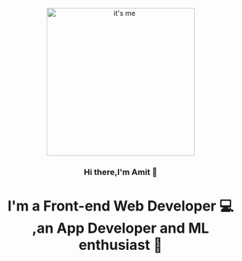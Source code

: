 <p align="center">
<img src="https://github.com/amitsing8576/amitsing8576/assets/134639939/2058a147-53b5-4546-b9b8-57091baa1c20" alt="it's me" width="300">
</p>
<h3 align="center">Hi there,I'm Amit 👋</h3>
<h1 align="center"> I'm a Front-end Web Developer 💻 ,an App Developer and ML enthusiast 🤖</h1>
<!--
**amitsing8576/amitsing8576** is a ✨ _special_ ✨ repository because its `README.md` (this file) appears on your GitHub profile.

Here are some ideas to get you started:

- 🔭 I’m currently working on ...
- 🌱 I’m currently learning ...
- 👯 I’m looking to collaborate on ...
- 🤔 I’m looking for help with ...
- 💬 Ask me about ...
- 📫 How to reach me: ...
- 😄 Pronouns: ...
- ⚡ Fun fact: ...
-->
